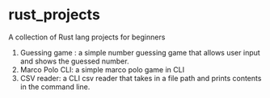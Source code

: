 # rust_projects
A collection of Rust lang projects for beginners

1. Guessing game : a simple number guessing game that allows user input and shows the guessed number.
2. Marco Polo CLI: a simple marco polo game in CLI
3. CSV reader: a CLI csv reader that takes in a file path and prints contents in the command line.

